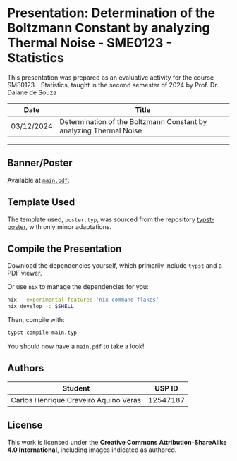 # Presentation: Determination of the Boltzmann Constant by analyzing Thermal Noise - SME0123 - Statistics

This presentation was prepared as an evaluative activity for the course SME0123 - Statistics, taught in the second semester of 2024 by Prof. Dr. Daiane de Souza

|**Date**  |**Title**                                                           |
|----------|--------------------------------------------------------------------|
|03/12/2024| Determination of the Boltzmann Constant by analyzing Thermal Noise |
---------------------------------------------------------------------------------

## Banner/Poster
Available at [`main.pdf`](https://github.com/CarlosCraveiro/einstein-boltzmann-statistics/blob/main/main.pdf).

## Template Used

The template used, `poster.typ`, was sourced from the repository [typst-poster](https://github.com/pncnmnp/typst-poster/tree/master), with only minor adaptations.

## Compile the Presentation

Download the dependencies yourself, which primarily include `typst` and a PDF viewer.

Or use `nix` to manage the dependencies for you:
```bash
nix --experimental-features 'nix-command flakes'
nix develop -c $SHELL
```
Then, compile with:
```bash
typst compile main.typ
```
You should now have a `main.pdf` to take a look!

## Authors

| Student                               |  USP ID  |
|---------------------------------------|--------- |
| Carlos Henrique Craveiro Aquino Veras | 12547187 |

## License
This work is licensed under the **Creative Commons Attribution-ShareAlike 4.0 International**, including images indicated as authored.
